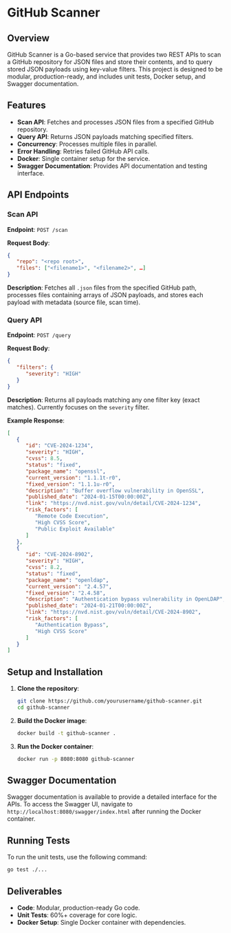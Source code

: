 # GitHub Scanner

## Overview

GitHub Scanner is a Go-based service that provides two REST APIs to scan a GitHub repository for JSON files and store their contents, and to query stored JSON payloads using key-value filters. This project is designed to be modular, production-ready, and includes unit tests, Docker setup, and Swagger documentation.

## Features

- **Scan API**: Fetches and processes JSON files from a specified GitHub repository.
- **Query API**: Returns JSON payloads matching specified filters.
- **Concurrency**: Processes multiple files in parallel.
- **Error Handling**: Retries failed GitHub API calls.
- **Docker**: Single container setup for the service.
- **Swagger Documentation**: Provides API documentation and testing interface.

## API Endpoints

### Scan API

**Endpoint**: `POST /scan`

**Request Body**:
```json
{
   "repo": "<repo root>",
   "files": ["<filename1>", "<filename2>", …]
}
```

**Description**: Fetches all `.json` files from the specified GitHub path, processes files containing arrays of JSON payloads, and stores each payload with metadata (source file, scan time).

### Query API

**Endpoint**: `POST /query`

**Request Body**:
```json
{
   "filters": {
      "severity": "HIGH"
   }
}
```

**Description**: Returns all payloads matching any one filter key (exact matches). Currently focuses on the `severity` filter.

**Example Response**:
```json
[
   {
      "id": "CVE-2024-1234",
      "severity": "HIGH",
      "cvss": 8.5,
      "status": "fixed",
      "package_name": "openssl",
      "current_version": "1.1.1t-r0",
      "fixed_version": "1.1.1u-r0",
      "description": "Buffer overflow vulnerability in OpenSSL",
      "published_date": "2024-01-15T00:00:00Z",
      "link": "https://nvd.nist.gov/vuln/detail/CVE-2024-1234",
      "risk_factors": [
         "Remote Code Execution",
         "High CVSS Score",
         "Public Exploit Available"
      ]
   },
   {
      "id": "CVE-2024-8902",
      "severity": "HIGH",
      "cvss": 8.2,
      "status": "fixed",
      "package_name": "openldap",
      "current_version": "2.4.57",
      "fixed_version": "2.4.58",
      "description": "Authentication bypass vulnerability in OpenLDAP",
      "published_date": "2024-01-21T00:00:00Z",
      "link": "https://nvd.nist.gov/vuln/detail/CVE-2024-8902",
      "risk_factors": [
         "Authentication Bypass",
         "High CVSS Score"
      ]
   }
]
```

## Setup and Installation

1. **Clone the repository**:
    ```sh
    git clone https://github.com/yourusername/github-scanner.git
    cd github-scanner
    ```

2. **Build the Docker image**:
    ```sh
    docker build -t github-scanner .
    ```

3. **Run the Docker container**:
    ```sh
    docker run -p 8080:8080 github-scanner
    ```

## Swagger Documentation

Swagger documentation is available to provide a detailed interface for the APIs. To access the Swagger UI, navigate to `http://localhost:8080/swagger/index.html` after running the Docker container.

## Running Tests

To run the unit tests, use the following command:
```sh
go test ./...
```

## Deliverables

- **Code**: Modular, production-ready Go code.
- **Unit Tests**: 60%+ coverage for core logic.
- **Docker Setup**: Single Docker container with dependencies.
